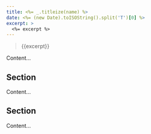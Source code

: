 ```yaml
---
title: <%= _.titleize(name) %>
date: <%= (new Date).toISOString().split('T')[0] %>
excerpt: >
  <%= excerpt %>
---
```


> {{excerpt}}

Content...

## Section

Content...

## Section

Content...